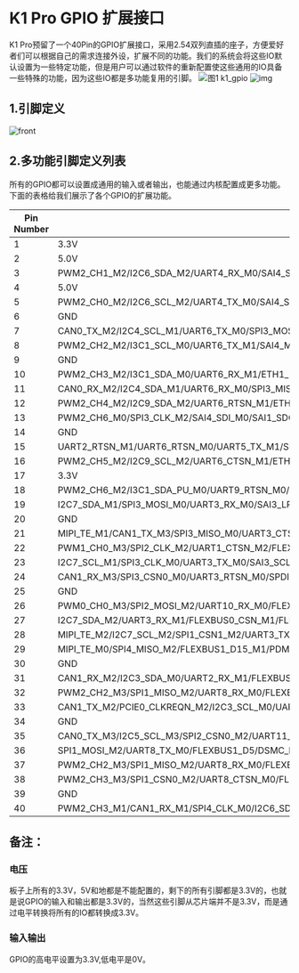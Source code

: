 # K1 Pro GPIO 扩展接口

K1 Pro预留了一个40Pin的GPIO扩展接口，采用2.54双列直插的座子，方便爱好者们可以根据自己的需求连接外设，扩展不同的功能。我们的系统会将这些IO默认设置为一些特定功能，但是用户可以通过软件的重新配置使这些通用的IO具备一些特殊的功能，因为这些IO都是多功能复用的引脚。
![图1 k1_gpio](/img/k1/hardware/k1_gpio.png)
![img](/img/k1/hardware/gpio_detail.png)

## 1.引脚定义

![front](/img/k1/hardware/gpio/gpio_function.jpg)
<!-- 
| Pin | Pin Number | Pin Number | Pin |
|-----|------------|------------|-----|
| VCC_3.3V | 1 | 2 | VCC_5.0V |
| I2C4_SDA | 3 | 4 | VCC_5.0V |
| I2C4_SCL | 5 | 6 | GND |
| GPIO7_IO00 | 7 | 8 | UART0_TXD |
| GND | 9 | 10 | UART0_RXD |
| GPIO7_IO01 | 11 | 12 | GPIO7_IO04 |
| GPIO7_IO02 | 13 | 14 | GND |
| GPIO7_IO03 | 15 | 16 | GPIO9_IO01 |
| VCC_3.3V | 17 | 18 | GPIO9_IO02 |
| SPI3_MOSI | 19 | 20 | GND |
| SPI3_MISO | 21 | 22 | GPIO4_IO09 |
| SPI3_SCLK | 23 | 24 | SPI3_CS |
| GND | 25 | 26 | GPIO5_IO00 |
| I2C3_SDA | 27 | 28 | I2C3_SCL |
| GPIO2_IO09 | 29 | 30 | GND |
| GPIO3_IO00 | 31 | 32 | GPIO3_IO04 |
| GPIO3_IO01 | 33 | 34 | GND |
| GPIO3_IO02 | 35 | 36 | GPIO3_IO05 |
| GPIO3_IO03 | 37 | 38 | GPIO3_IO06 |
| GND | 39 | 40 | GPIO3_IO07 | -->

## 2.多功能引脚定义列表
所有的GPIO都可以设置成通用的输入或者输出，也能通过内核配置成更多功能。下面的表格给我们展示了各个GPIO的扩展功能。


| Pin Number | Pin Definition |
|------------|----------------|
| 1          | 3.3V           |
| 2          | 5.0V           |
| 3          | PWM2_CH1_M2/I2C6_SDA_M2/UART4_RX_M0/SAI4_SDO_M3/ETH1_RXD0_M0/ GPIO2_D1_d |
| 4          | 5.0V           |
| 5          | PWM2_CH0_M2/I2C6_SCL_M2/UART4_TX_M0/SAI4_SDI_M3/ETH1_TXCTL_M0/GPIO2_D0_d |
| 6          | GND            |
| 7          | CAN0_TX_M2/I2C4_SCL_M1/UART6_TX_M0/SPI3_MOSI_M2/FLEXBUS0_D13_M1/PDM1_SDI3_M1/SAI4_SCLK_M0/GPIO4_A4_d |
| 8          | PWM2_CH2_M2/I3C1_SCL_M0/UART6_TX_M1/SAI4_MCLK_M3/ETH1_RXD1_M/CAM_CLK0_OUT_M1/GPIO2_D2_d |
| 9          | GND            |
| 10         | PWM2_CH3_M2/I3C1_SDA_M0/UART6_RX_M1/ETH1_RXCTL_M0/GPIO2_D3_d |
| 11         | CAN0_RX_M2/I2C4_SDA_M1/UART6_RX_M0/SPI3_MISO_M2/FLEXBUS0_D14_M1/PDM1_CLK0_M1/SAI4_LRCK_M0/GPIO4_A6_ |
| 12         | PWM2_CH4_M2/I2C9_SDA_M2/UART6_RTSN_M1/ETH1_MDC_M0/ISP_PRELIGHT_TRIG_M0/GPIO2_D4_d |
| 13         | PWM2_CH6_M0/SPI3_CLK_M2/SAI4_SDI_M0/SAI1_SDO0_M0/GPIO4_A7_d |
| 14         | GND            |
| 15         | UART2_RTSN_M1/UART6_RTSN_M0/UART5_TX_M1/SPI4_CLK_M2/FLEXBUS1_D13_M1/PDM1_CLK1_M1/SAI1_SDI3_M0/SAI1_SDO1_M0/GPIO4_B0_d |
| 16         | PWM2_CH5_M2/I2C9_SCL_M2/UART6_CTSN_M1/ETH1_MDIO_M0/ISP_FLASH_TRIGOUT_M0/GPIO2_D5_d |
| 17         | 3.3V           |
| 18         | PWM2_CH6_M2/I3C1_SDA_PU_M0/UART9_RTSN_M0/SPDIF_RX0_M2/SAI3_MCLK_M2/ETH0_MCLK_M1/ETH_CLK1_25M_OUT_M0/CAM_CLK1_OUT_M1/GPIO2_D6_d |
| 19         | I2C7_SDA_M1/SPI3_MOSI_M0/UART3_RX_M0/SAI3_LRCK_M2/ETH0_MDC_M1/ETH1_PPSTRIG_M0/VI_CIF_VSYNC/GPIO3_A1_d |
| 20         | GND            |
| 21         | MIPI_TE_M1/CAN1_TX_M3/SPI3_MISO_M0/UART3_CTSN_M0/SPDIF_RX1_M1/SAI3_SDO_M2/ETH0_RXCTL_M1/ETH1_PPSCLK_M0/VI_CIF_CLKO/GPIO3_A2_d |
| 22         | PWM1_CH0_M3/SPI2_CLK_M2/UART1_CTSN_M2/FLEXBUS0_CSN_M0/FLEXBUS1_D11/DSMC_RDYN/SAI4_SDI_M1/ETH_CLK0_25M_OUT_M0/VO_EBC_SDSHR/VO_LCDC_D23/GPIO3_A4_d |
| 23         | I2C7_SCL_M1/SPI3_CLK_M0/UART3_TX_M0/SAI3_SCLK_M2/ETH0_MDIO_M1/VI_CIF_HREF/GPIO3_A0_d |
| 24         | CAN1_RX_M3/SPI3_CSN0_M0/UART3_RTSN_M0/SPDIF_TX1_M1/SAI3_SDI_M2/ETH0_RXD1_M1/ETH1_PTP_REFCLK_M0/VI_CIF_CLKI/GPIO3_A3_d |
| 25         | GND            |
| 26         | PWM0_CH0_M3/SPI2_MOSI_M2/UART10_RX_M0/FLEXBUS0_D8/DSMC_CSN1/SAI4_MCLK_M1/ETH0_MCLK_M0/VO_EBC_SDCE3/VO_LCDC_D19/GPIO3_B0_d |
| 27         | I2C7_SDA_M2/UART3_RX_M1/FLEXBUS0_CSN_M1/FLEXBUS1_D13_M0/FLEXBUS0_D14_M0/DSMC_INT2/SAI4_SDO_M1/CAM_CLK2_OUT_M0/SPDIF_TX0_M1/VO_POST_EMPTY/GPIO4_A1_d |
| 28         | MIPI_TE_M2/I2C7_SCL_M2/SPI1_CSN1_M2/UART3_TX_M1/FLEXBUS1_CSN_M3/FLEXBUS1_D14_M0/FLEXBUS0_D13_M0/DSMC_INT0/SAI4_LRCK_M1/CAM_CLK1_OUT_M0/SPDIF_RX0_M1/GPIO4_A0_d |
| 29         | MIPI_TE_M0/SPI4_MISO_M2/FLEXBUS1_D15_M1/PDM1_SDI1_M1/SAI1_SDI1_M0/SAI1_SDO3_M0/GPIO4_B2_d |
| 30         | GND            |
| 31         | CAN1_RX_M2/I2C3_SDA_M0/UART2_RX_M1/FLEXBUS0_CSN_M4/SPDIF_RX0_M0/GPIO4_B4_d |
| 32         | PWM2_CH2_M3/SPI1_MISO_M2/UART8_RX_M0/FLEXBUS1_D6/DSMC_DATA4/SAI1_SDO0_M1/VO_EBC_SDDO6/VO_LCDC_D6/GPIO3_C5_d |
| 33         | CAN1_TX_M2/PCIE0_CLKREQN_M2/I2C3_SCL_M0/UART2_TX_M1/FLEXBUS0_D15_M1/SPDIF_TX0_M0/GPIO4_B5_d |
| 34         | GND            |
| 35         | CAN0_TX_M3/I2C5_SCL_M3/SPI2_CSN0_M2/UART11_TX_M0/FLEXBUS1_D7/DSMC_DATA5/SAI1_SDO1_M1/VO_EBC_SDDO7/VO_LCDC_D7/GPIO3_C4_d |
| 36         | SPI1_MOSI_M2/UART8_TX_M0/FLEXBUS1_D5/DSMC_DATA3/SAI1_LRCK_M1/VO_EBC_SDDO5/VO_LCDC_D5/GPIO3_C6_d |
| 37         | PWM2_CH2_M3/SPI1_MISO_M2/UART8_RX_M0/FLEXBUS1_D6/DSMC_DATA4/SAI1_SDO0_M1/VO_EBC_SDDO6/VO_LCDC_D6/GPIO3_C5_d |
| 38         | PWM2_CH3_M3/SPI1_CSN0_M2/UART8_CTSN_M0/FLEXBUS1_D3/DSMC_DATA1/SAI1_MCLK_M1/VO_EBC_SDDO3/VO_LCDC_D3/GPIO3_D0_d |
| 39         | GND            |
| 40         | PWM2_CH3_M1/CAN1_RX_M1/SPI4_CLK_M0/I2C6_SDA_M3/VP2_SYNC_OUT/SAI4_SCLK_M2/GPIO4_C7_d |

## 备注：

### 电压

板子上所有的3.3V，5V和地都是不能配置的，剩下的所有引脚都是3.3V的，也就是说GPIO的输入和输出都是3.3V的，当然这些引脚从芯片端并不是3.3V，而是通过电平转换将所有的IO都转换成3.3V。

### 输入输出

GPIO的高电平设置为3.3V,低电平是0V。